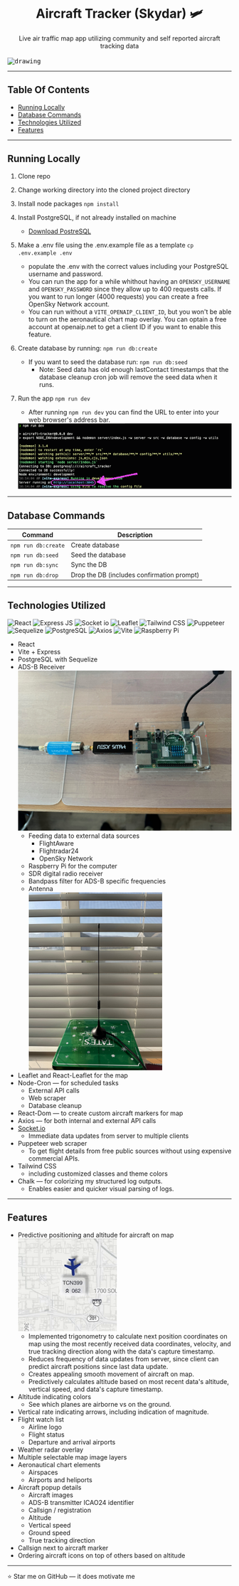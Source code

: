<h1 align="center">Aircraft Tracker (Skydar) 🛩️</h1>
<div align="center">Live air traffic map app utilizing community and self reported aircraft tracking data</div>
</br>

<kbd>
  <img src="./public/assets/app-screenshot.png" alt="drawing" alt="Screenshot of the ADS-B receiver"/>
</kbd>

---
## Table Of Contents

- [Running Locally](#running-locally)
- [Database Commands](#database-commands)
- [Technologies Utilized](#technologies-utilized)
- [Features](#features)

---
## Running Locally

1. Clone repo
2. Change working directory into the cloned project directory
3. Install node packages `npm install`

4. Install PostgreSQL, if not already installed on machine

   - [Download PostreSQL](https://www.postgresql.org/download/)

5. Make a .env file using the .env.example file as a template `cp .env.example .env`

   - populate the .env with the correct values including your PostgreSQL username and password.
   - You can run the app for a while whithout having an `OPENSKY_USERNAME` and `OPENSKY_PASSWORD` since they allow up to 400 requests calls. If you want to run longer (4000 requests) you can create a free OpenSky Network account.
   - You can run without a `VITE_OPENAIP_CLIENT_ID`, but you won't be able to turn on the aeronautical chart map overlay. You can optain a free account at openaip.net to get a client ID if you want to enable this feature.

6. Create database by running: `npm run db:create`

   - If you want to seed the database run: `npm run db:seed`
     - Note: Seed data has old enough lastContact timestamps that the database cleanup cron job will remove the seed data when it runs.

7. Run the app `npm run dev`
   - After running `npm run dev` you can find the URL to enter into your web browser's address bar.
    <kbd>
      <img src="./public/assets/Running-app-url.png" alt="drawing" alt="Screenshot of terminal output from npm run dev"/>
    </kbd>

---
## Database Commands

| Command             | Description                                |
| ------------------- | ------------------------------------------ |
| `npm run db:create` | Create database                            |
| `npm run db:seed`   | Seed the database                          |
| `npm run db:sync`   | Sync the DB                                |
| `npm run db:drop`   | Drop the DB (includes confirmation prompt) |

---
## Technologies Utilized

![React](https://img.shields.io/badge/React-20232A?style=for-the-badge&logo=react&logoColor=61DAFB)
![Express JS](https://img.shields.io/badge/Express%20js-000000?style=for-the-badge&logo=express&logoColor=white)
![Socket io](https://img.shields.io/badge/Socket.io-010101?&style=for-the-badge&logo=Socket.io&logoColor=white)
![Leaflet](https://img.shields.io/badge/Leaflet-199900?style=for-the-badge&logo=Leaflet&logoColor=white)
![Tailwind CSS](https://img.shields.io/badge/Tailwind_CSS-38B2AC?style=for-the-badge&logo=tailwind-css&logoColor=white)
![Puppeteer](https://img.shields.io/badge/Puppeteer-40B5A4?style=for-the-badge&logo=Puppeteer&logoColor=white)
![Sequelize](https://img.shields.io/badge/Sequelize-52B0E7?style=for-the-badge&logo=Sequelize&logoColor=white)
![PostgreSQL](https://img.shields.io/badge/PostgreSQL-316192?style=for-the-badge&logo=postgresql&logoColor=white)
![Axios](https://img.shields.io/badge/axios-671ddf?&style=for-the-badge&logo=axios&logoColor=white)
![Vite](https://img.shields.io/badge/Vite-B73BFE?style=for-the-badge&logo=vite&logoColor=FFD62E)
![Raspberry Pi](https://img.shields.io/badge/Raspberry%20Pi-A22846?style=for-the-badge&logo=Raspberry%20Pi&logoColor=white)

- React
- Vite + Express
- PostgreSQL with Sequelize
- ADS-B Receiver  
    <kbd>
      <img src="./public/assets/ads-b-receiver.jpeg" alt="drawing" width="500" alt="Screenshot of the ADS-B receiver"/>
    </kbd>
  - Feeding data to external data sources
    - FlightAware
    - Flightradar24
    - OpenSky Network
  - Raspberry Pi for the computer
  - SDR digital radio receiver
  - Bandpass filter for ADS-B specific frequencies
  - Antenna  
    <kbd>
      <img src="./public/assets/ads-b-receiver-antenna.jpeg" alt="drawing" width="300" alt="Screenshot of the ADS-B receiver antenna"/>
    </kbd>
- Leaflet and React-Leaflet for the map
- Node-Cron — for scheduled tasks
  - External API calls
  - Web scraper
  - Database cleanup
- React-Dom — to create custom aircraft markers for map
- Axios — for both internal and external API calls
- [Socket.io](http://Socket.io)
  - Immediate data updates from server to multiple clients
- Puppeteer web scraper
  - To get flight details from free public sources without using expensive commercial APIs.
- Tailwind CSS
  - including customized classes and theme colors
- Chalk — for colorizing my structured log outputs.
  - Enables easier and quicker visual parsing of logs.

---
## Features

- Predictive positioning and altitude for aircraft on map  
  <kbd>
    <img src="./public/assets/predictive-positioning.gif" alt="drawing" alt="Screenshot of the ADS-B receiver antenna"/>
  </kbd>
  - Implemented trigonometry to calculate next position coordinates on map using the most recently received data coordinates, velocity, and true tracking direction along with the data's capture timestamp.
  - Reduces frequency of data updates from server, since client can predict aircraft positions since last data update.
  - Creates appealing smooth movement of aircraft on map.
  - Predictively calculates altitude based on most recent data's altitude, vertical speed, and data's capture timestamp.  
- Altitude indicating colors
  - See which planes are airborne vs on the ground.
- Vertical rate indicating arrows, including indication of magnitude.
- Flight watch list
  - Airline logo
  - Flight status
  - Departure and arrival airports
- Weather radar overlay
- Multiple selectable map image layers
- Aeronautical chart elements
  - Airspaces
  - Airports and heliports
- Aircraft popup details
  - Aircraft images
  - ADS-B transmitter ICAO24 identifier
  - Callsign / registration
  - Altitude
  - Vertical speed
  - Ground speed
  - True tracking direction
- Callsign next to aircraft marker
- Ordering aircraft icons on top of others based on altitude

---
:star: Star me on GitHub — it does motivate me
